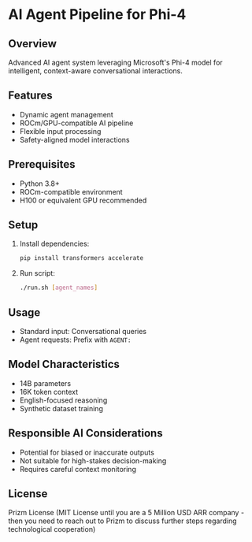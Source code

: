 # AI Agent Pipeline for Phi-4

## Overview
Advanced AI agent system leveraging Microsoft's Phi-4 model for intelligent, context-aware conversational interactions.

## Features
- Dynamic agent management
- ROCm/GPU-compatible AI pipeline
- Flexible input processing
- Safety-aligned model interactions

## Prerequisites
- Python 3.8+
- ROCm-compatible environment
- H100 or equivalent GPU recommended

## Setup
1. Install dependencies:
   ```bash
   pip install transformers accelerate
   ```

2. Run script:
   ```bash
   ./run.sh [agent_names]
   ```

## Usage
- Standard input: Conversational queries
- Agent requests: Prefix with `AGENT:`

## Model Characteristics
- 14B parameters
- 16K token context
- English-focused reasoning
- Synthetic dataset training

## Responsible AI Considerations
- Potential for biased or inaccurate outputs
- Not suitable for high-stakes decision-making
- Requires careful context monitoring

## License
Prizm License (MIT License until you are a 5 Million USD ARR company - then you need to reach out to Prizm to discuss further steps regarding technological cooperation)
